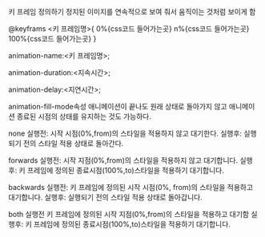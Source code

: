 키 프레임 정의하기
정지된 이미지를 연속적으로 보여 줘서 움직이는 것처럼 보이게 함

@keyframs <키 프레임명>{
0%{css코드 들어가는곳}
n%{css코드 들어가는곳}
100%{css코드 들어가는곳}
}

animation-name:<키 프레임명>;

animation-duration:<지속시간>;

animation-delay:<지연시간>;

animation-fill-mode속성
애니메이션이 끝나도 원래 상태로 돌아가지 않고 애니메이션 종료된 시점의 상태를 유지하는 것도 가능하다.

none
실행전: 시작 시점(0%,from)의 스타일을 적용하지 않고 대기한다.
실행후: 실행되기 전의 스타일 적용 상태로 돌아간다.

forwards
실행전: 시작 지점(0%,from)의 스타일을 적용하지 않고 대기합니다.
실행후: 키 프레임에 정의된 종료시점(100%,to)스타일을 적용하기 대기합니다.

backwards
실행전: 키 프레임에 정의된 시작 시점(0%, from)의 스타일을 적용하고 대기합니다.
실행후: 실행되기 전의 스타일 적용 상태로 돌아갑니다.

both
실행전 키 프레임에 정의된 시작 지점(0%,from)의 스타일을 적용하고 대기함
실행후: 키 프레임에 정의된 종료시점(100%,to)스타일을 적용하기 대기합니다.
